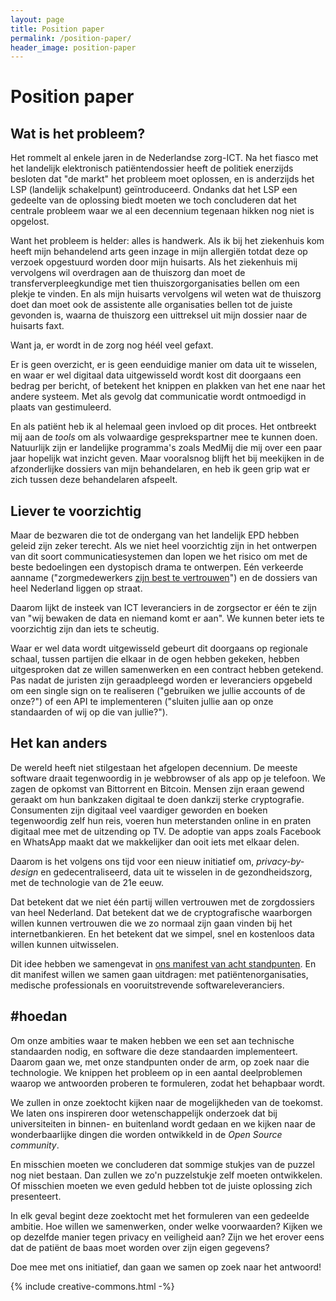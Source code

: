 ```yaml
---
layout: page
title: Position paper
permalink: /position-paper/
header_image: position-paper
---
```


# Position paper

## Wat is het probleem?

Het rommelt al enkele jaren in de Nederlandse zorg-ICT. Na het fiasco met het landelijk elektronisch patiëntendossier heeft de politiek enerzijds besloten dat "de markt" het probleem moet oplossen, en is anderzijds het LSP (landelijk schakelpunt) geïntroduceerd. Ondanks dat het LSP een gedeelte van de oplossing biedt moeten we toch concluderen dat het centrale probleem waar we al een decennium tegenaan hikken nog niet is opgelost.

Want het probleem is helder: alles is handwerk. Als ik bij het ziekenhuis kom heeft mijn behandelend arts geen inzage in mijn allergiën totdat deze op verzoek opgestuurd worden door mijn huisarts. Als het ziekenhuis mij vervolgens wil overdragen aan de thuiszorg dan moet de transferverpleegkundige met tien thuiszorgorganisaties bellen om een plekje te vinden. En als mijn huisarts vervolgens wil weten wat de thuiszorg doet dan moet ook de assistente alle organisaties bellen tot de juiste gevonden is, waarna de thuiszorg een uittreksel uit mijn dossier naar de huisarts faxt.

Want ja, er wordt in de zorg nog héél veel gefaxt.

Er is geen overzicht, er is geen eenduidige manier om data uit te wisselen, en waar er wel digitaal data uitgewisseld wordt kost dit doorgaans een bedrag per bericht, of betekent het knippen en plakken van het ene naar het andere systeem. Met als gevolg dat communicatie wordt ontmoedigd in plaats van gestimuleerd.

En als patiënt heb ik al helemaal geen invloed op dit proces. Het ontbreekt mij aan de _tools_ om als volwaardige gesprekspartner mee te kunnen doen. Natuurlijk zijn er landelijke programma's zoals MedMij die mij over een paar jaar hopelijk wat inzicht geven. Maar vooralsnog blijft het bij meekijken in de afzonderlijke dossiers van mijn behandelaren, en heb ik geen grip wat er zich tussen deze behandelaren afspeelt.

## Liever te voorzichtig

Maar de bezwaren die tot de ondergang van het landelijk EPD hebben geleid zijn zeker terecht. Als we niet heel voorzichtig zijn in het ontwerpen van dit soort communicatiesystemen dan lopen we het risico om met de beste bedoelingen een dystopisch drama te ontwerpen. Eén verkeerde aanname ("zorgmedewerkers [zijn best te vertrouwen](https://nos.nl/artikel/2225867-tientallen-onbevoegden-bekeken-medisch-dossier-barbie.html)") en de dossiers van heel Nederland liggen op straat.

Daarom lijkt de insteek van ICT leveranciers in de zorgsector er één te zijn van "wij bewaken de data en niemand komt er aan". We kunnen beter iets te voorzichtig zijn dan iets te scheutig.

Waar er wel data wordt uitgewisseld gebeurt dit doorgaans op regionale schaal, tussen partijen die elkaar in de ogen hebben gekeken, hebben uitgesproken dat ze willen samenwerken en een contract hebben getekend. Pas nadat de juristen zijn geraadpleegd worden er leveranciers opgebeld om een single sign on te realiseren ("gebruiken we jullie accounts of de onze?") of een API te implementeren ("sluiten jullie aan op onze standaarden of wij op die van jullie?").

## Het kan anders

De wereld heeft niet stilgestaan het afgelopen decennium. De meeste software draait tegenwoordig in je webbrowser of als app op je telefoon. We zagen de opkomst van Bittorrent en Bitcoin. Mensen zijn eraan gewend geraakt om hun bankzaken digitaal te doen dankzij sterke cryptografie. Consumenten zijn digitaal veel vaardiger geworden en boeken tegenwoordig zelf hun reis, voeren hun meterstanden online in en praten digitaal mee met de uitzending op TV. De adoptie van apps zoals Facebook en WhatsApp maakt dat we makkelijker dan ooit iets met elkaar delen.

Daarom is het volgens ons tijd voor een nieuw initiatief om, _privacy-by-design_ en gedecentraliseerd, data uit te wisselen in de gezondheidszorg, met de technologie van de 21e eeuw.

Dat betekent dat we niet één partij willen vertrouwen met de zorgdossiers van heel Nederland. Dat betekent dat we de cryptografische waarborgen willen kunnen vertrouwen die we zo normaal zijn gaan vinden bij het internetbankieren. En het betekent dat we simpel, snel en kostenloos data willen kunnen uitwisselen.

Dit idee hebben we samengevat in [ons manifest van acht standpunten](../manifest). En dit manifest willen we samen gaan uitdragen: met patiëntenorganisaties, medische professionals en vooruitstrevende softwareleveranciers.

## #hoedan

Om onze ambities waar te maken hebben we een set aan technische standaarden nodig, en software die deze standaarden implementeert. Daarom gaan we, met onze standpunten onder de arm, op zoek naar die technologie. We knippen het probleem op in een aantal deelproblemen waarop we antwoorden proberen te formuleren, zodat het behapbaar wordt.

We zullen in onze zoektocht kijken naar de mogelijkheden van de toekomst. We laten ons inspireren door wetenschappelijk onderzoek dat bij universiteiten in binnen- en buitenland wordt gedaan en we kijken naar de wonderbaarlijke dingen die worden ontwikkeld in de _Open Source community_.

En misschien moeten we concluderen dat sommige stukjes van de puzzel nog niet bestaan. Dan zullen we zo'n puzzelstukje zelf moeten ontwikkelen. Of misschien moeten we even geduld hebben tot de juiste oplossing zich presenteert.

In elk geval begint deze zoektocht met het formuleren van een gedeelde ambitie. Hoe willen we samenwerken, onder welke voorwaarden? Kijken we op dezelfde manier tegen privacy en veiligheid aan? Zijn we het erover eens dat de patiënt de baas moet worden over zijn eigen gegevens?

Doe mee met ons initiatief, dan gaan we samen op zoek naar het antwoord!

{% include creative-commons.html -%}
